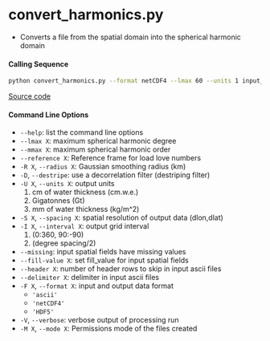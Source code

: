 convert_harmonics.py
====================

 - Converts a file from the spatial domain into the spherical harmonic domain

#### Calling Sequence
```bash
python convert_harmonics.py --format netCDF4 --lmax 60 --units 1 input_file output_file
```
[Source code](https://github.com/tsutterley/read-GRACE-harmonics/blob/main/convert_harmonics.py)

#### Command Line Options
 - `--help`: list the command line options
 - `--lmax X`: maximum spherical harmonic degree
 - `--mmax X`: maximum spherical harmonic order
 - `--reference X`: Reference frame for load love numbers
 - `-R X`, `--radius X`: Gaussian smoothing radius (km)
 - `-D`, `--destripe`: use a decorrelation filter (destriping filter)
 - `-U X`, `--units X`: output units
    1. cm of water thickness (cm.w.e.)
    2. Gigatonnes (Gt)
    3. mm of water thickness (kg/m^2)
 - `-S X`, `--spacing X`: spatial resolution of output data (dlon,dlat)
 - `-I X`, `--interval X`: output grid interval
    1. (0:360, 90:-90)
    2. (degree spacing/2)
 - `--missing`: input spatial fields have missing values
 - `--fill-value X`: set fill_value for input spatial fields
 - `--header X`: number of header rows to skip in input ascii files
 - `--delimiter X`: delimiter in input ascii files
 - `-F X`, `--format X`: input and output data format
    * `'ascii'`
    * `'netCDF4'`
    * `'HDF5'`
 - `-V`, `--verbose`: verbose output of processing run
 - `-M X`, `--mode X`: Permissions mode of the files created
